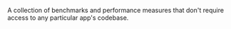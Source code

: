 A collection of benchmarks and performance measures that don't require
access to any particular app's codebase.
